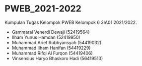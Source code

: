 # PWEB_2021-2022
Kumpulan Tugas Kelompok PWEB Kelompok 6 3IA01 2021/2022.
- Gammaral Venerdi Dewaji (52419564)
- Ilham Yunus Hamdan (52419950)
- Muhammad Arief Rubbyansyah (54419032)
- Muhammad Ilham Hanifan (54419229)
- Muhammad Rifqi Al Furqon (54419406)
- Vinsensius Haryo Bhaskoro Hadi (56419513)

